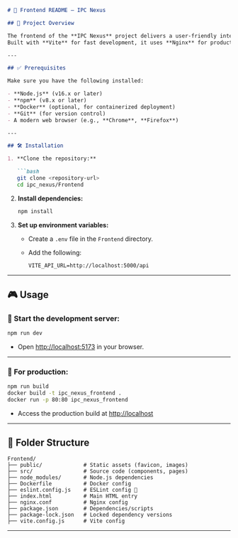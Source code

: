 

```markdown
# 🌈 Frontend README – IPC Nexus

## 🚀 Project Overview

The frontend of the **IPC Nexus** project delivers a user-friendly interface to interact with backend APIs.  
Built with **Vite** for fast development, it uses **Nginx** for production serving and is linted with **ESLint** for code quality.

---

## ✅ Prerequisites

Make sure you have the following installed:

- **Node.js** (v16.x or later)
- **npm** (v8.x or later)
- **Docker** (optional, for containerized deployment)
- **Git** (for version control)
- A modern web browser (e.g., **Chrome**, **Firefox**)

---

## 🛠️ Installation

1. **Clone the repository:**

   ```bash
   git clone <repository-url>
   cd ipc_nexus/Frontend
   ```

2. **Install dependencies:**

   ```bash
   npm install
   ```

3. **Set up environment variables:**

   - Create a `.env` file in the `Frontend` directory.
   - Add the following:

     ```env
     VITE_API_URL=http://localhost:5000/api
     ```

---

## 🎮 Usage

### 🧪 Start the development server:

```bash
npm run dev
```

- Open [http://localhost:5173](http://localhost:5173) in your browser.

---

### 🚀 For production:

```bash
npm run build
docker build -t ipc_nexus_frontend .
docker run -p 80:80 ipc_nexus_frontend
```

- Access the production build at [http://localhost](http://localhost)

---

## 📂 Folder Structure

```
Frontend/
├── public/             # Static assets (favicon, images)
├── src/                # Source code (components, pages)
├── node_modules/       # Node.js dependencies
├── Dockerfile          # Docker config
├── eslint.config.js    # ESLint config 🧹
├── index.html          # Main HTML entry
├── nginx.conf          # Nginx config
├── package.json        # Dependencies/scripts
├── package-lock.json   # Locked dependency versions
├── vite.config.js      # Vite config
```

---



